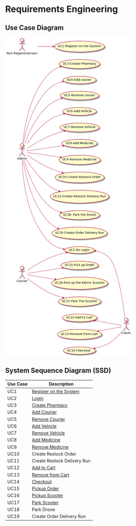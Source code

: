 # Requirements Engineering

## Use Case Diagram

![UCDiagram.png](UC/UCDiagram.png)

## System Sequence Diagram (SSD)

| Use Case | Description                                            |
| -------- | ------------------------------------------------------ |
| UC1      | [Register on the System](UC1/UC1_RegisterUser.md)      |
| UC2      | [Login](UC2/UC2_Login.md)                              |
| UC3      | [Create Pharmacy](UC3_CreatePharmacy.md)               |
| UC4      | [Add Courier](UC4/UC4_AddCourier.md)                   |
| UC5      | [Remove Courier](UC5/UC5_RemoveCourier.md)             |
| UC6      | [Add Vehicle](UC6/UC6_AddVehicle.md)                   |
| UC7      | [Remove Vehicle](UC7/UC7_RemoveVehicle.md)             |
| UC8      | [Add Medicine](UC8/UC8_AddMedicine.md)                 |
| UC9      | [Remove Medicine](UC9/UC9_RemoveMedicine.md)           |
| UC10     | Create Restock Order                                   |
| UC11     | Create Restock Delivery Run                            |
| UC12     | [Add to Cart](UC12/UC12_AddToCart.md)                  |
| UC13     | [Remove from Cart](UC13/UC13_RemoveProductFromCart.md) |
| UC14     | [Checkout](UC14/UC14_Checkout.md)                      |
| UC15     | [Pickup Order](UC15/UC15_PickUpOrder.md)               |
| UC16     | [Pickup Scooter](UC16/UC16_PickUpTheEletricScooter.md) |
| UC17     | [Park Scooter](UC17/UC17_ParkTheScooter.md)            |
| UC18     | Park Drone                                             |
| UC19     | Create Order Delivery Run                              |

